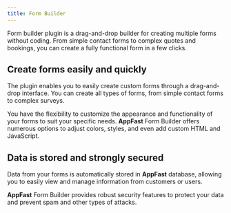 ```yaml
---
title: Form Builder
---
```


Form builder plugin is a drag-and-drop builder for creating multiple forms without coding. From simple contact forms to complex quotes and bookings, you can create a fully functional form in a few clicks.

## Create forms easily and quickly

The plugin enables you to easily create custom forms through a drag-and-drop interface. You can create all types of forms, from simple contact forms to complex surveys.

You have the flexibility to customize the appearance and functionality of your forms to suit your specific needs. **AppFast** Form Builder offers numerous options to adjust colors, styles, and even add custom HTML and JavaScript.

## Data is stored and strongly secured

Data from your forms is automatically stored in **AppFast** database, allowing you to easily view and manage information from customers or users.

**AppFast** Form Builder provides robust security features to protect your data and prevent spam and other types of attacks.
